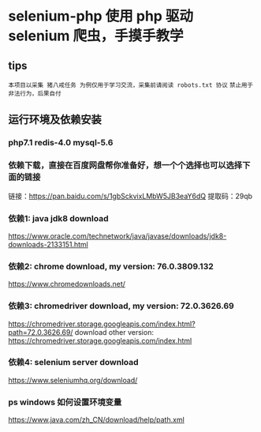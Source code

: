 # selenium-php 使用 php 驱动 selenium 爬虫，手摸手教学

## tips
`本项目以采集 猪八戒任务 为例仅用于学习交流，采集前请阅读 robots.txt 协议`
`禁止用于非法行为，后果自付`

## 运行环境及依赖安装

### php7.1 redis-4.0 mysql-5.6

### 依赖下载，直接在百度网盘帮你准备好，想一个个选择也可以选择下面的链接
链接：https://pan.baidu.com/s/1gbSckvixLMbW5JB3eaY6dQ
提取码：29qb

### 依赖1: java jdk8 download
https://www.oracle.com/technetwork/java/javase/downloads/jdk8-downloads-2133151.html

### 依赖2: chrome download, my version: 76.0.3809.132
https://www.chromedownloads.net/

### 依赖3: chromedriver download, my version: 72.0.3626.69
https://chromedriver.storage.googleapis.com/index.html?path=72.0.3626.69/
download other version:
https://chromedriver.storage.googleapis.com/index.html

### 依赖4: selenium server download
https://www.seleniumhq.org/download/

### ps windows 如何设置环境变量
https://www.java.com/zh_CN/download/help/path.xml
